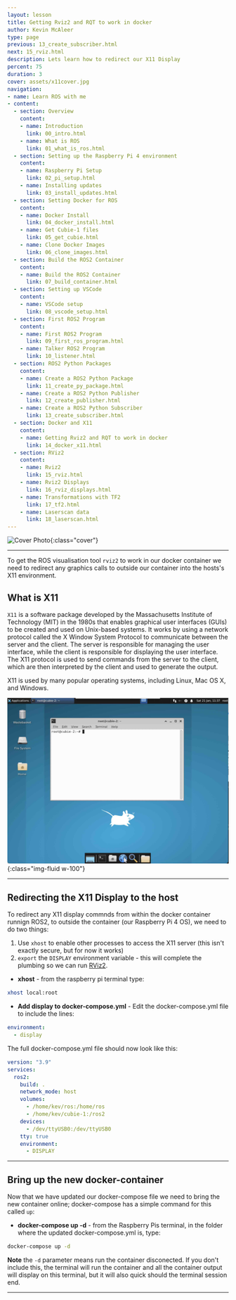 ```yaml
---
layout: lesson
title: Getting Rviz2 and RQT to work in docker
author: Kevin McAleer
type: page
previous: 13_create_subscriber.html
next: 15_rviz.html
description: Lets learn how to redirect our X11 Display
percent: 75
duration: 3
cover: assets/x11cover.jpg
navigation:
- name: Learn ROS with me
- content:
  - section: Overview
    content:
    - name: Introduction
      link: 00_intro.html
    - name: What is ROS
      link: 01_what_is_ros.html
  - section: Setting up the Raspberry Pi 4 environment
    content:
    - name: Raspberry Pi Setup
      link: 02_pi_setup.html
    - name: Installing updates
      link: 03_install_updates.html
  - section: Setting Docker for ROS
    content:
    - name: Docker Install
      link: 04_docker_install.html
    - name: Get Cubie-1 files
      link: 05_get_cubie.html
    - name: Clone Docker Images
      link: 06_clone_images.html
  - section: Build the ROS2 Container
    content:
    - name: Build the ROS2 Container
      link: 07_build_container.html
  - section: Setting up VSCode
    content:
    - name: VSCode setup
      link: 08_vscode_setup.html
  - section: First ROS2 Program
    content:
    - name: First ROS2 Program
      link: 09_first_ros_program.html
    - name: Talker ROS2 Program
      link: 10_listener.html
  - section: ROS2 Python Packages
    content:
    - name: Create a ROS2 Python Package
      link: 11_create_py_package.html
    - name: Create a ROS2 Python Publisher
      link: 12_create_publisher.html
    - name: Create a ROS2 Python Subscriber
      link: 13_create_subscriber.html
  - section: Docker and X11
    content:
    - name: Getting Rviz2 and RQT to work in docker
      link: 14_docker_x11.html
  - section: RViz2
    content:
    - name: Rviz2
      link: 15_rviz.html
    - name: Rviz2 Displays
      link: 16_rviz_displays.html
    - name: Transformations with TF2
      link: 17_tf2.html
    - name: Laserscan data
      link: 18_laserscan.html
---
```



![Cover Photo]({{page.cover}}){:class="cover"}

---

To get the ROS visualisation tool `rviz2` to work in our docker container we need to redirect any graphics calls to outside our container into the hosts's X11 environment.

## What is X11

`X11` is a software package developed by the Massachusetts Institute of Technology (MIT) in the 1980s that enables graphical user interfaces (GUIs) to be created and used on Unix-based systems.
It works by using a network protocol called the X Window System Protocol to communicate between the server and the client.
The server is responsible for managing the user interface, while the client is responsible for displaying the user interface.
The X11 protocol is used to send commands from the server to the client, which are then interpreted by the client and used to generate the output.

X11 is used by many popular operating systems, including Linux, Mac OS X, and Windows.

![X11 example desktop](assets/x11.jpg){:class="img-fluid w-100"}

---

## Redirecting the X11 Display to the host

To redirect any X11 display commnds from within the docker container runnign ROS2, to outside the container (our Raspberry Pi 4 OS), we need to do two things:

1. Use `xhost` to enable other processes to access the X11 server (this isn't exactly secure, but for now it works)
1. `export` the `DISPLAY` environment variable - this will complete the plumbing so we can run [RViz2](/resources/glossary#rviz2).

* **xhost** - from the raspberry pi terminal type:

```bash
xhost local:root
```

* **Add display to docker-compose.yml** - Edit the docker-compose.yml file to include the lines:

```yaml
environment:
  - display
```

The full docker-compose.yml file should now look like this:

```yaml
version: "3.9"
services:
  ros2:
    build: .
    network_mode: host
    volumes:
      - /home/kev/ros:/home/ros
      - /home/kev/cubie-1:/ros2
    devices:
      - /dev/ttyUSB0:/dev/ttyUSB0
    tty: true
    environment:
      - DISPLAY
```

---

## Bring up the new docker-container

Now that we have updated our docker-compose file we need to bring the new container online; docker-compose has a simple command for this called `up`:

* **docker-compose up -d** - from the Raspberry Pis terminal, in the folder where the updated docker-compose.yml is, type:

```bash
docker-compose up -d
```

**Note** the `-d` parameter means run the container disconected. If you don't include this, the terminal will run the container and all the container output will display on this terminal, but it will also quick should the terminal session end.

---
